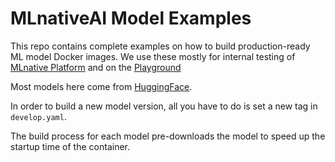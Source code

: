 
# MLnativeAI Model Examples

This repo contains complete examples on how to build production-ready ML model Docker images. We use these mostly for internal testing of [MLnative Platform](https://mlnative.com) and on the [Playground](https://playground.mlnative.com)

Most models here come from [HuggingFace](https://huggingface.co/). 

In order to build a new model version, all you have to do is set a new tag in `develop.yaml`.

The build process for each model pre-downloads the model to speed up the startup time of the container.

